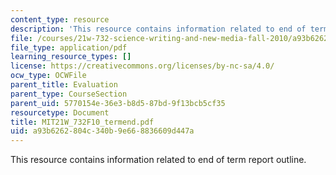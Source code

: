 ```yaml
---
content_type: resource
description: 'This resource contains information related to end of term report outline. '
file: /courses/21w-732-science-writing-and-new-media-fall-2010/a93b6262804c340b9e668836609d447a_MIT21W_732F10_termend.pdf
file_type: application/pdf
learning_resource_types: []
license: https://creativecommons.org/licenses/by-nc-sa/4.0/
ocw_type: OCWFile
parent_title: Evaluation
parent_type: CourseSection
parent_uid: 5770154e-36e3-b8d5-87bd-9f13bcb5cf35
resourcetype: Document
title: MIT21W_732F10_termend.pdf
uid: a93b6262-804c-340b-9e66-8836609d447a
---
```

This resource contains information related to end of term report outline. 